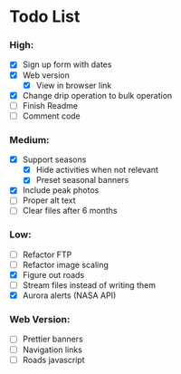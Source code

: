 # Todo List
### High:
- [x] Sign up form with dates
- [x] Web version
    - [x] View in browser link
- [x] Change drip operation to bulk operation
- [ ] Finish Readme
- [ ] Comment code

### Medium:
- [x] Support seasons
    - [x] Hide activities when not relevant
    - [x] Preset seasonal banners
- [x] Include peak photos
- [ ] Proper alt text
- [ ] Clear files after 6 months

### Low:
- [ ] Refactor FTP
- [ ] Refactor image scaling
- [x] Figure out roads
- [ ] Stream files instead of writing them
- [x] Aurora alerts (NASA API)

### Web Version:
- [ ] Prettier banners
- [ ] Navigation links
- [ ] Roads javascript
